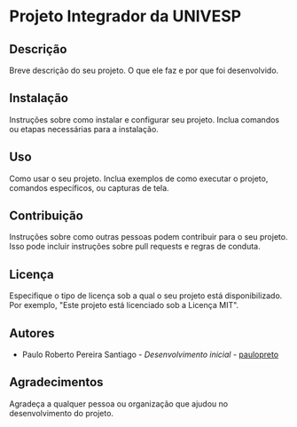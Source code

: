 # Projeto Integrador da UNIVESP

## Descrição
Breve descrição do seu projeto. O que ele faz e por que foi desenvolvido.

## Instalação
Instruções sobre como instalar e configurar seu projeto. Inclua comandos ou etapas necessárias para a instalação.

## Uso
Como usar o seu projeto. Inclua exemplos de como executar o projeto, comandos específicos, ou capturas de tela.

## Contribuição
Instruções sobre como outras pessoas podem contribuir para o seu projeto. Isso pode incluir instruções sobre pull requests e regras de conduta.

## Licença
Especifique o tipo de licença sob a qual o seu projeto está disponibilizado. Por exemplo, "Este projeto está licenciado sob a Licença MIT".

## Autores
- Paulo Roberto Pereira Santiago - *Desenvolvimento inicial* - [paulopreto](https://github.com/paulopreto)

## Agradecimentos
Agradeça a qualquer pessoa ou organização que ajudou no desenvolvimento do projeto.
